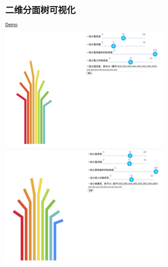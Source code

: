 # 二维分面树可视化
[Demo](http://yotta.xjtushilei.com:888/facet-tree/)

![snapshot1](./snapshot1.png)
![snapshot2](./snapshot2.png)